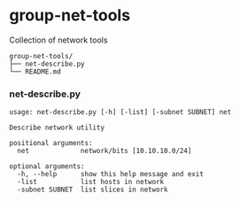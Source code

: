 # group-net-tools

Collection of network tools

```
group-net-tools/
├── net-describe.py
└── README.md
```

### net-describe.py
```
usage: net-describe.py [-h] [-list] [-subnet SUBNET] net

Describe network utility

positional arguments:
  net             network/bits [10.10.10.0/24]

optional arguments:
  -h, --help      show this help message and exit
  -list           list hosts in network
  -subnet SUBNET  list slices in network
```
